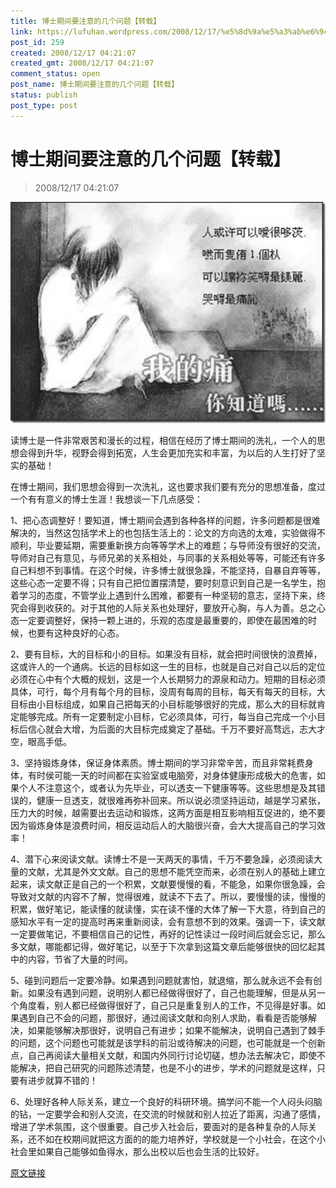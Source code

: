 ```yaml
---
title: 博士期间要注意的几个问题【转载】
link: https://lufuhao.wordpress.com/2008/12/17/%e5%8d%9a%e5%a3%ab%e6%9c%9f%e9%97%b4%e8%a6%81%e6%b3%a8%e6%84%8f%e7%9a%84%e5%87%a0%e4%b8%aa%e9%97%ae%e9%a2%98%e3%80%90%e8%bd%ac%e8%bd%bd%e3%80%91/
post_id: 259
created: 2008/12/17 04:21:07
created_gmt: 2008/12/17 04:21:07
comment_status: open
post_name: 博士期间要注意的几个问题【转载】
status: publish
post_type: post
---
```


# 博士期间要注意的几个问题【转载】

> 2008/12/17 04:21:07

 

![20081217-042107-0001](/assets/images/20081217-042107-0001.jpg)


读博士是一件非常艰苦和漫长的过程，相信在经历了博士期间的洗礼，一个人的思想会得到升华，视野会得到拓宽，人生会更加充实和丰富，为以后的人生打好了坚实的基础！

在博士期间，我们思想会得到一次洗礼，这也要求我们要有充分的思想准备，度过一个有有意义的博士生涯！我想谈一下几点感受：

1、把心态调整好！要知道，博士期间会遇到各种各样的问题，许多问题都是很难解决的，当然这包括学术上的也包括生活上的：论文的方向选的太难，实验做得不顺利，毕业要延期，需要重新换方向等等学术上的难题；与导师没有很好的交流，导师对自己有意见，与师兄弟的关系相处，与同事的关系相处等等，可能还有许多自己料想不到事情。在这个时候，许多博士就很急躁，不能坚持，自暴自弃等等，这些心态一定要不得；只有自己把位置摆清楚，要时刻意识到自己是一名学生，抱着学习的态度，不管学业上遇到什么困难，都要有一种坚韧的意志，坚持下来，终究会得到收获的。对于其他的人际关系也处理好，要放开心胸，与人为善。总之心态一定要调整好，保持一颗上进的，乐观的态度是最重要的，即使在最困难的时候，也要有这种良好的心态。

2、要有目标，大的目标和小的目标。如果没有目标，就会把时间很快的浪费掉，这或许人的一个通病。长远的目标如这一生的目标，也就是自己对自己以后的定位必须在心中有个大概的规划，这是一个人长期努力的源泉和动力。短期的目标必须具体，可行，每个月有每个月的目标，没周有每周的目标，每天有每天的目标，大目标由小目标组成，如果自己把每天的小目标能够很好的完成，那么大的目标就肯定能够完成。所有一定要制定小目标，它必须具体，可行，每当自己完成一个小目标后信心就会大增，为后面的大目标完成奠定了基础。千万不要好高骛远，志大才空，眼高手低。

3、坚持锻炼身体，保证身体素质。博士期间的学习非常辛苦，而且非常耗费身体，有时侯可能一天的时间都在实验室或电脑旁，对身体健康形成极大的危害，如果个人不注意这个，或者认为先毕业，可以透支一下健康等等。这些思想是及其错误的，健康一旦透支，就很难再弥补回来。所以说必须坚持运动，越是学习紧张，压力大的时候，越需要出去运动和锻炼，这两方面是相互影响相互促进的，绝不要因为锻炼身体是浪费时间，相反运动后人的大脑很兴奋，会大大提高自己的学习效率！

4、潜下心来阅读文献。读博士不是一天两天的事情，千万不要急躁，必须阅读大量的文献，尤其是外文文献。自己的思想不能凭空而来，必须在别人的基础上建立起来，读文献正是自己的一个积累，文献要慢慢的看，不能急，如果你很急躁，会导致对文献的内容不了解，觉得很难，就读不下去了。所以，要慢慢的读，慢慢的积累，做好笔记，能读懂的就读懂，实在读不懂的大体了解一下大意，待到自己的感知水平有一定的提高时再来重新阅读，会有意想不到的效果。强调一下，读文献一定要做笔记，不要相信自己的记性，再好的记性读过一段时间后就会忘记，那么多文献，哪能都记得，做好笔记，以至于下次拿到这篇文章后能够很快的回忆起其中的内容，节省了大量的时间。

5、碰到问题后一定要冷静。如果遇到问题就害怕，就退缩，那么就永远不会有创新。如果没有遇到问题，说明别人都已经做得很好了，自己也能理解，但是从另一个角度看，别人都已经做得很好了，自己只是重复别人的工作，不见得是好事。如果遇到自己不会的问题，那很好，通过阅读文献和向别人求助，看看是否能够解决，如果能够解决那很好，说明自己有进步；如果不能解决，说明自己遇到了棘手的问题，这个问题也可能就是该学科的前沿或待解决的问题，也可能就是一个创新点，自己再阅读大量相关文献，和国内外同行讨论切磋，想办法去解决它，即使不能解决，把自己研究的问题陈述清楚，也是不小的进步，学术的问题就是这样，只要有进步就算不错的！

6、处理好各种人际关系，建立一个良好的科研环境。搞学问不能一个人闷头闷脑的钻，一定要学会和别人交流，在交流的时候就和别人拉近了距离，沟通了感情，增进了学术氛围，这个很重要。自己步入社会后，要面对的是各种复杂的人际关系，还不如在校期间就把这方面的的能力培养好，学校就是一个小社会，在这个小社会里如果自己能够如鱼得水，那么出校以后也会生活的比较好。

[原文链接](http://emuch.net/bbs/viewthread.php?tid=930700)
